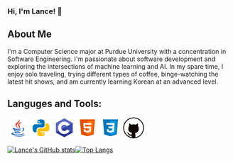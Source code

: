 ### **Hi, I'm Lance! 👋**
## About Me
I'm a Computer Science major at Purdue University with a concentration in Software Engineering. I'm passionate about software development and exploring the intersections of machine learning and AI. In my spare time, I enjoy solo traveling, trying different types of coffee, binge-watching the latest hit shows, and am currently learning Korean at an advanced level. 

## Languges and Tools:

![Java Icon](images/java.png) ![Python Icon](images/python.png) ![C Icon](images/c.png) ![HTML Icon](images/html.png) ![CSS Icon](images/css.png) ![Git Icon](images/git.png)

[![Lance's GitHub stats](https://github-readme-stats.vercel.app/api?username=LanceMa03&show_icons=true&theme=dark&count_private=true)](https://github.com/anuraghazra/github-readme-stats)[![Top Langs](https://github-readme-stats.vercel.app/api/top-langs/?username=LanceMa03&layout=compact&theme=dark)](https://github.com/anuraghazra/github-readme-stats)



